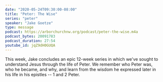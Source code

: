 ```yaml
---
date: "2020-05-24T09:30:00-08:00"
title: "Peter: The Wise"
series: "peter"
speaker: "Jake Goetze"
type: message
podcast: https://arborchurchnw.org/podcast/peter-the-wise.m4a
podcast_bytes: 20091783
podcast_duration: 27:54
youtube_id: jqZ9dH0GUQA
---
```


This week, Jake concludes an epic 12-week series in which we've sought to understand Jesus through the life of Peter. We remember who Peter was, who he became, and why, and learn from the wisdom he expressed later in his life in his epistles -- 1 and 2 Peter. 

